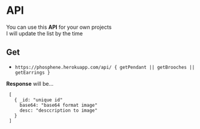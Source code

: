 # API

You can use this **API** for your own projects  
I will update the list by the time

## Get

- ` https://phosphene.herokuapp.com/api/ { getPendant || getBrooches || getEarrings } `

**Response** will be...

     [
       { _id: "unique id"
         base64: "base64 format image"
         desc: "desccription to image"
       }
     ]
